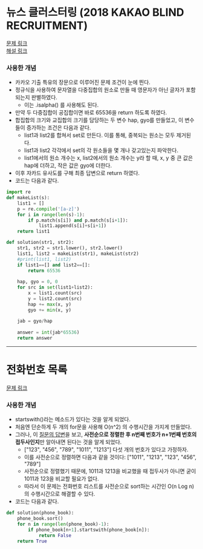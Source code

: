 # 뉴스 클러스터링 (2018 KAKAO BLIND RECRUITMENT)
[문제 링크](https://school.programmers.co.kr/learn/courses/30/lessons/17677)   
[해설 링크](https://tech.kakao.com/2017/09/27/kakao-blind-recruitment-round-1/ "카카오테크 블로그")   

### 사용한 개념
- 카카오 기출 특유의 장문으로 이루어진 문제 조건이 눈에 띈다.
- 정규식을 사용하여 문자열을 다중집합의 원소로 만들 때 영문자가 아닌 글자가 포함되는지 판별하였다.
    * 이는 .isalpha() 를 사용해도 된다.
- 만약 두 다중집합이 공집합이면 바로 65536을 return 하도록 하였다.
- 합집합의 크기와 교집합의 크기를 담당하는 두 변수 hap, gyo를 만들었고, 이 변수들이 증가하는 조건은 다음과 같다.
    * list1과 list2를 합쳐서 set로 만든다. 이를 통해, 중복되는 원소는 모두 제거된다.
    * list1과 list2 각각에서 set의 각 원소들을 몇 개나 갖고있는지 파악한다. 
    * list1에서의 원소 개수는 x, list2에서의 원소 개수는 y라 할 때, x, y 중 큰 값은 hap에 더하고, 작은 값은 gyo에 더한다.
- 이후 자카드 유사도를 구해 최종 답변으로 return 하였다.
- 코드는 다음과 같다.
```py
import re
def makeList(s):
    list1 = []
    p = re.compile('[a-z]')
    for i in range(len(s)-1):
        if p.match(s[i]) and p.match(s[i+1]):
            list1.append(s[i]+s[i+1])
    return list1

def solution(str1, str2):
    str1, str2 = str1.lower(), str2.lower()
    list1, list2 = makeList(str1), makeList(str2)
    #print(list1, list2)
    if list1==[] and list2==[]:
        return 65536
    
    hap, gyo = 0, 0
    for src in set(list1+list2):
        x = list1.count(src)
        y = list2.count(src)
        hap += max(x, y)
        gyo += min(x, y)
    
    jab = gyo/hap
    
    answer = int(jab*65536)
    return answer
```
---
       
# 전화번호 목록
[문제 링크](https://school.programmers.co.kr/learn/courses/30/lessons/42577)

### 사용한 개념
- startswith()라는 메소드가 있다는 것을 알게 되었다.
- 처음엔 단순하게 두 개의 for문을 사용해 O(n^2) 의 수행시간을 가지게 만들었다.
- 그러나, 이 [질문의 답변](https://school.programmers.co.kr/questions/39655 "프로그래머스 질문과 답변")을 보고, <b>사전순으로 정렬한 후 n번째 번호가 n+1번째 번호의 접두사인지</b>만 알아내면 된다는 것을 알게 되었다.
    * ["123", "456", "789", "1011", "1213"] 다섯 개의 번호가 있다고 가정하자.
    * 이를 사전순으로 정렬하면 다음과 같을 것이다: ["1011", "1213", "123", "456", "789"]
    * 사전순으로 정렬했기 때문에, 1011과 1213을 비교했을 때 접두사가 아니면 굳이 1011과 123을 비교할 필요가 없다.
    * 따라서 이 문제는 전화번호 리스트를 사전순으로 sort하는 시간인 O(n Log n)의 수행시간으로 해결할 수 있다.
- 코드는 다음과 같다.
```py
def solution(phone_book):
    phone_book.sort()
    for n in range(len(phone_book)-1):
        if phone_book[n+1].startswith(phone_book[n]):
            return False
    return True
        
```